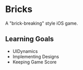 # Bricks
A "brick-breaking" style iOS game.

## Learning Goals
- UIDynamics
- Implementing Designs
- Keeping Game Score

